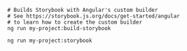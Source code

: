 ```shell renderer="angular" language="js" tabTitle="with-builder"
# Builds Storybook with Angular's custom builder
# See https://storybook.js.org/docs/get-started/angular
# to learn how to create the custom builder
ng run my-project:build-storybook
```

```shell renderer="angular" language="js" tabTitle="with-builder"
ng run my-project:storybook
```

